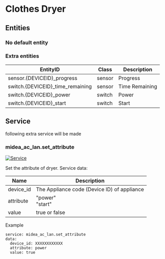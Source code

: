 # Clothes Dryer

## Entities
### No default entity

### Extra entities

EntityID | Class | Description
--- | --- | ---
sensor.{DEVICEID}_progress | sensor | Progress
switch.{DEVICEID}_time_remaining | sensor | Time Remaining
switch.{DEVICEID}_power | switch | Power
switch.{DEVICEID}_start | switch | Start

## Service
following extra service will be made

### midea_ac_lan.set_attribute

[![Service](https://my.home-assistant.io/badges/developer_call_service.svg)](https://my.home-assistant.io/redirect/developer_call_service/?service=midea_ac_lan.set_attribute)

Set the attribute of dryer. Service data:

Name | Description
--- | ---
device_id | The Appliance code (Device ID) of appliance
attribute | "power"<br/>"start"
value | true or false

Example
```
service: midea_ac_lan.set_attribute
data:
  device_id: XXXXXXXXXXXX
  attribute: power
  value: true
```